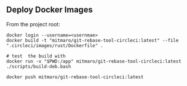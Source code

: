 ## Deploy Docker Images


From the project root:

```
docker login --username=<usernmae>
docker build -t "mitmaro/git-rebase-tool-circleci:latest" --file ".circleci/images/rust/Dockerfile" .

# test  the build with
docker run -v "$PWD:/app" mitmaro/git-rebase-tool-circleci:latest ./scripts/build-deb.bash

docker push mitmaro/git-rebase-tool-circleci:latest
```